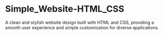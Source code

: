 # Simple_Website-HTML_CSS
A clean and stylish website design built with HTML and CSS, providing a smooth user experience and simple customization for diverse applications.
